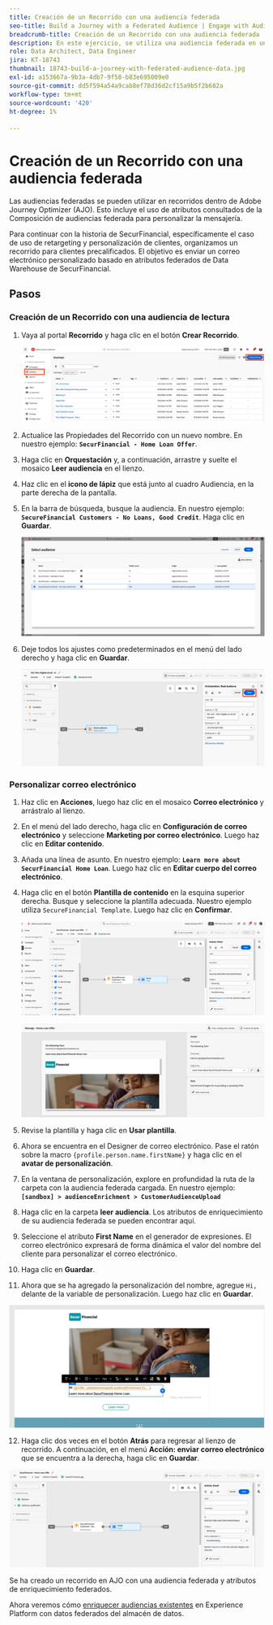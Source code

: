 ```yaml
---
title: Creación de un Recorrido con una audiencia federada
seo-title: Build a Journey with a Federated Audience | Engage with Audiences from your Data Warehouse using Federated Audience Composition
breadcrumb-title: Creación de un Recorrido con una audiencia federada
description: En este ejercicio, se utiliza una audiencia federada en un recorrido de Journey Optimizer.
role: Data Architect, Data Engineer
jira: KT-18743
thumbnail: 18743-build-a-journey-with-federated-audience-data.jpg
exl-id: a153667a-9b3a-4db7-9f58-b83e695009e0
source-git-commit: dd5f594a54a9cab8ef78d36d2cf15a9b5f2b682a
workflow-type: tm+mt
source-wordcount: '420'
ht-degree: 1%

---
```


# Creación de un Recorrido con una audiencia federada

Las audiencias federadas se pueden utilizar en recorridos dentro de Adobe Journey Optimizer (AJO). Esto incluye el uso de atributos consultados de la Composición de audiencias federada para personalizar la mensajería.

Para continuar con la historia de SecurFinancial, específicamente el caso de uso de retargeting y personalización de clientes, organizamos un recorrido para clientes precalificados. El objetivo es enviar un correo electrónico personalizado basado en atributos federados de Data Warehouse de SecurFinancial.

## Pasos

### Creación de un Recorrido con una audiencia de lectura

1. Vaya al portal **Recorrido** y haga clic en el botón **Crear Recorrido**.

   ![crear-un-recorrido](assets/create-journey.png)

2. Actualice las Propiedades del Recorrido con un nuevo nombre. En nuestro ejemplo: **`SecurFinancial - Home Loan Offer`**.

3. Haga clic en **Orquestación** y, a continuación, arrastre y suelte el mosaico **Leer audiencia** en el lienzo.

4. Haz clic en el **icono de lápiz** que está junto al cuadro Audiencia, en la parte derecha de la pantalla.

5. En la barra de búsqueda, busque la audiencia. En nuestro ejemplo: **`SecureFinancial Customers - No Loans, Good Credit`**. Haga clic en **Guardar**.

   ![crear-un-recorrido](assets/select-audience.png)

6. Deje todos los ajustes como predeterminados en el menú del lado derecho y haga clic en **Guardar**.

   ![save-audience-settings](assets/save-audience-settings.png)

### Personalizar correo electrónico

1. Haz clic en **Acciones**, luego haz clic en el mosaico **Correo electrónico** y arrástralo al lienzo.

2. En el menú del lado derecho, haga clic en **Configuración de correo electrónico** y seleccione **Marketing por correo electrónico**. Luego haz clic en **Editar contenido**.

3. Añada una línea de asunto. En nuestro ejemplo: **`Learn more about SecurFinancial Home Loan`**. Luego haz clic en **Editar cuerpo del correo electrónico**.

4. Haga clic en el botón **Plantilla de contenido** en la esquina superior derecha. Busque y seleccione la plantilla adecuada. Nuestro ejemplo utiliza `SecureFinancial Template`. Luego haz clic en **Confirmar**.

   ![recorrido-email-config](assets/journey-email-config.png)

   ![recorrido-email-confirm](assets/journey-email-confirm.png)

5. Revise la plantilla y haga clic en **Usar plantilla**.

6. Ahora se encuentra en el Designer de correo electrónico. Pase el ratón sobre la macro `{profile.person.name.firstName}` y haga clic en el **avatar de personalización**.

7. En la ventana de personalización, explore en profundidad la ruta de la carpeta con la audiencia federada cargada. En nuestro ejemplo: **`[sandbox] > audienceEnrichment > CustomerAudienceUpload`**

8. Haga clic en la carpeta **leer audiencia**. Los atributos de enriquecimiento de su audiencia federada se pueden encontrar aquí.

9. Seleccione el atributo **First Name** en el generador de expresiones. El correo electrónico expresará de forma dinámica el valor del nombre del cliente para personalizar el correo electrónico.

10. Haga clic en **Guardar**.

11. Ahora que se ha agregado la personalización del nombre, agregue `Hi, ` delante de la variable de personalización. Luego haz clic en **Guardar**.

   ![recorrido-email-save](assets/journey-email-save.png)

12. Haga clic dos veces en el botón **Atrás** para regresar al lienzo de recorrido. A continuación, en el menú **Acción: enviar correo electrónico** que se encuentra a la derecha, haga clic en **Guardar**.

   ![guardar-final-recorrido](assets/save-final-journey.png)

Se ha creado un recorrido en AJO con una audiencia federada y atributos de enriquecimiento federados.

Ahora veremos cómo [enriquecer audiencias existentes](federated-audience-composition.md) en Experience Platform con datos federados del almacén de datos.
